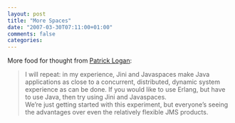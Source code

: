 ```yaml
---
layout: post
title: "More Spaces"
date: "2007-03-30T07:11:00+01:00"
comments: false
categories: 
---
```


<p>More food for thought from <a href="http://patricklogan.blogspot.com/2007/03/fit-wiki-rules-spaces.html">Patrick Logan</a>:</p>

<blockquote>
<p>I will repeat: in my experience, Jini and Javaspaces make Java applications as close to a concurrent, distributed, dynamic system experience as can be done. If you would like to use Erlang, but have to use Java, then try using Jini and Javaspaces.<br />We&#8217;re just getting started with this experiment, but everyone&#8217;s seeing the advantages over even the relatively flexible JMS products.</p>
</blockquote>


